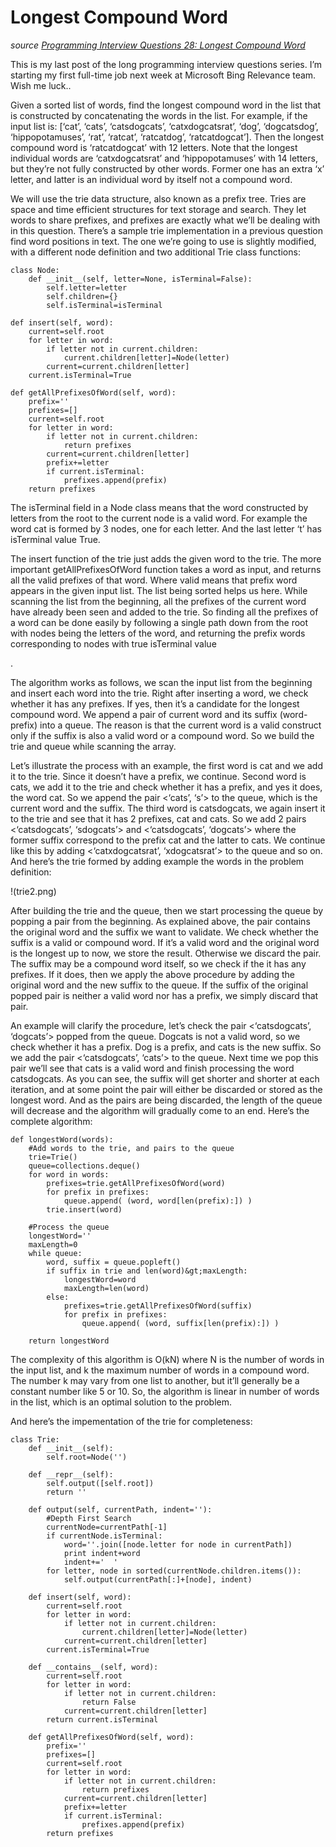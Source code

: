 # Longest Compound Word

_source [Programming Interview Questions 28: Longest Compound Word](http://www.ardendertat.com/2012/06/15/programming-interview-questions-28-longest-compound-word/)_

This is my last post of the long programming interview questions series. I’m starting my first full-time job next week at Microsoft Bing Relevance team. Wish me luck..

Given a sorted list of words, find the longest compound word in the list that is constructed by concatenating the words in the list. For example, if the input list is: [‘cat’, ‘cats’, ‘catsdogcats’, ‘catxdogcatsrat’, ‘dog’, ‘dogcatsdog’, ‘hippopotamuses’, ‘rat’, ‘ratcat’, ‘ratcatdog’, ‘ratcatdogcat’]. Then the longest compound word is ‘ratcatdogcat’ with 12 letters. Note that the longest individual words are ‘catxdogcatsrat’ and ‘hippopotamuses’ with 14 letters, but they’re not fully constructed by other words. Former one has an extra ‘x’ letter, and latter is an individual word by itself not a compound word.

We will use the trie data structure, also known as a prefix tree. Tries are space and time efficient structures for text storage and search.  They let words to share prefixes, and prefixes are exactly what we’ll be dealing with in this question. There’s a sample trie implementation in a previous question find word positions in text. The one we’re going to use is slightly modified, with a different node definition and two additional Trie class functions:

```
class Node:
    def __init__(self, letter=None, isTerminal=False):
        self.letter=letter
        self.children={}
        self.isTerminal=isTerminal

def insert(self, word):
    current=self.root
    for letter in word:
        if letter not in current.children:
            current.children[letter]=Node(letter)
        current=current.children[letter]
    current.isTerminal=True

def getAllPrefixesOfWord(self, word):
    prefix=''
    prefixes=[]
    current=self.root
    for letter in word:
        if letter not in current.children:
            return prefixes
        current=current.children[letter]
        prefix+=letter
        if current.isTerminal:
            prefixes.append(prefix)
    return prefixes
```

The isTerminal field in a Node class means that the word constructed by letters from the root to the current node is a valid word. For example the word cat is formed by 3 nodes, one for each letter. And the last letter ‘t’ has isTerminal value True.

The insert function of the trie just adds the given word to the trie. The more important getAllPrefixesOfWord function takes a word as input, and returns all the valid prefixes of that word. Where valid means that prefix word appears in the given input list. The list being sorted helps us here. While scanning the list from the beginning, all the prefixes of the current word have already been seen and added to the trie. So finding all the prefixes of a word can be done easily by following a single path down from the root with nodes being the letters of the word, and returning the prefix words corresponding to nodes with true isTerminal value

.

The algorithm works as follows, we scan the input list from the beginning and insert each word into the trie. Right after inserting a word, we check whether it has any prefixes. If yes, then it’s a candidate for the longest compound word. We append a pair of current word and its suffix (word-prefix) into a queue. The reason is that the current word is a valid construct only if the suffix is also a valid word or a compound word. So we build the trie and queue while scanning the array.

Let’s illustrate the process with an example, the first word is cat and we add it to the trie. Since it doesn’t have a prefix, we continue. Second word is cats, we add it to the trie and check whether it has a prefix, and yes it does, the word cat. So we append the pair <‘cats’, ‘s’> to the queue, which is the current word and the suffix. The third word is catsdogcats, we again insert it to the trie and see that it has 2 prefixes, cat and cats. So we add 2 pairs <‘catsdogcats’, ‘sdogcats’> and <‘catsdogcats’, ‘dogcats’> where the former suffix correspond to the prefix cat and the latter to cats. We continue like this by adding <‘catxdogcatsrat’, ‘xdogcatsrat’> to the queue and so on. And here’s the trie formed by adding example the words in the problem definition:

!(trie2.png)

After building the trie and the queue, then we start processing the queue by popping a pair from the beginning. As explained above, the pair contains the original word and the suffix we want to validate. We check whether the suffix is a valid or compound word. If it’s a valid word and the original word is the longest up to now, we store the result. Otherwise we discard the pair. The suffix may be a compound word itself, so we check if the it has any prefixes. If it does, then we apply the above procedure by adding the original word and the new suffix to the queue. If the suffix of the original popped pair is neither a valid word nor has a prefix, we simply discard that pair.

An example will clarify the procedure, let’s check the pair <‘catsdogcats’, ‘dogcats’> popped from the queue. Dogcats is not a valid word, so we check whether it has a prefix. Dog is a prefix, and cats is the new suffix. So we add the pair <‘catsdogcats’, ‘cats’> to the queue. Next time we pop this pair we’ll see that cats is a valid word and finish processing the word catsdogcats. As you can see, the suffix will get shorter and shorter at each iteration, and at some point the pair will either be discarded or stored as the longest word. And as the pairs are being discarded, the length of the queue will decrease and the algorithm will gradually come to an end. Here’s the complete algorithm:

```
def longestWord(words):
    #Add words to the trie, and pairs to the queue
    trie=Trie()
    queue=collections.deque()
    for word in words:
        prefixes=trie.getAllPrefixesOfWord(word)
        for prefix in prefixes:
            queue.append( (word, word[len(prefix):]) )
        trie.insert(word)

    #Process the queue
    longestWord=''
    maxLength=0
    while queue:
        word, suffix = queue.popleft()
        if suffix in trie and len(word)&gt;maxLength:
            longestWord=word
            maxLength=len(word)
        else:
            prefixes=trie.getAllPrefixesOfWord(suffix)
            for prefix in prefixes:
                queue.append( (word, suffix[len(prefix):]) )

    return longestWord
```

The complexity of this algorithm is O(kN) where N is the number of words in the input list, and k the maximum number of words in a compound word. The number k may vary from one list to another, but it’ll generally be a constant number like 5 or 10. So, the algorithm is linear in number of words in the list, which is an optimal solution to the problem.

And here’s the impementation of the trie for completeness:

```
class Trie:
    def __init__(self):
        self.root=Node('')

    def __repr__(self):
        self.output([self.root])
        return ''

    def output(self, currentPath, indent=''):
        #Depth First Search
        currentNode=currentPath[-1]
        if currentNode.isTerminal:
            word=''.join([node.letter for node in currentPath])
            print indent+word
            indent+='  '
        for letter, node in sorted(currentNode.children.items()):
            self.output(currentPath[:]+[node], indent)

    def insert(self, word):
        current=self.root
        for letter in word:
            if letter not in current.children:
                current.children[letter]=Node(letter)
            current=current.children[letter]
        current.isTerminal=True

    def __contains__(self, word):
        current=self.root
        for letter in word:
            if letter not in current.children:
                return False
            current=current.children[letter]
        return current.isTerminal

    def getAllPrefixesOfWord(self, word):
        prefix=''
        prefixes=[]
        current=self.root
        for letter in word:
            if letter not in current.children:
                return prefixes
            current=current.children[letter]
            prefix+=letter
            if current.isTerminal:
                prefixes.append(prefix)
        return prefixes
```

